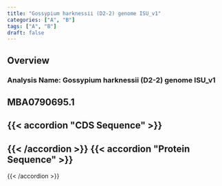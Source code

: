```yaml
---
title: "Gossypium harknessii (D2-2) genome ISU_v1"
categories: ["A", "B"]
tags: ["A", "B"]
draft: false
---
```

## Overview
### Analysis Name: Gossypium harknessii (D2-2) genome ISU_v1
## MBA0790695.1
{{< accordion "CDS Sequence" >}}
- 
{{< /accordion >}}
{{< accordion "Protein Sequence" >}}
- 
{{< /accordion >}}
